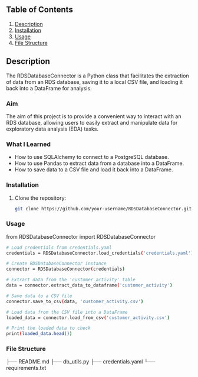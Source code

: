 ## Table of Contents
1. [Description](#description)
2. [Installation](#installation)
3. [Usage](#usage)
4. [File Structure](#file-structure)

## Description
The RDSDatabaseConnector is a Python class that facilitates the extraction of data from an RDS database, saving it to a local CSV file, and loading it back into a DataFrame for analysis.

### Aim
The aim of this project is to provide a convenient way to interact with an RDS database, allowing users to easily extract and manipulate data for exploratory data analysis (EDA) tasks.

### What I Learned
- How to use SQLAlchemy to connect to a PostgreSQL database.
- How to use Pandas to extract data from a database into a DataFrame.
- How to save data to a CSV file and load it back into a DataFrame.

### Installation
1. Clone the repository:
   ```bash
   git clone https://github.com/your-username/RDSDatabaseConnector.git

### Usage
from RDSDatabaseConnector import RDSDatabaseConnector
   ```bash
   # Load credentials from credentials.yaml
   credentials = RDSDatabaseConnector.load_credentials('credentials.yaml')

   # Create RDSDatabaseConnector instance
   connector = RDSDatabaseConnector(credentials)

   # Extract data from the 'customer_activity' table
   data = connector.extract_data_to_dataframe('customer_activity')

   # Save data to a CSV file
   connector.save_to_csv(data, 'customer_activity.csv')

   # Load data from the CSV file into a DataFrame
   loaded_data = connector.load_from_csv('customer_activity.csv')

   # Print the loaded data to check
   print(loaded_data.head())
   ```

### File Structure
├── README.md
├── db_utils.py
├── credentials.yaml
└── requirements.txt
